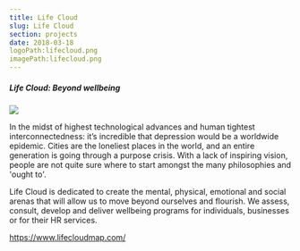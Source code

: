 ```yaml
---
title: Life Cloud
slug: Life Cloud
section: projects
date: 2018-03-18
logoPath:lifecloud.png
imagePath:lifecloud.png
---
```


##### Life Cloud: Beyond wellbeing

<img src="/images/lifecloud.png">

In the midst of highest technological advances and human tightest interconnectedness: it’s incredible that depression would be a worldwide epidemic. Cities are the loneliest places in the world, and an entire generation is going through a purpose crisis. With a lack of inspiring vision, people are not quite sure where to start amongst the many philosophies and 'ought to'.

Life Cloud is dedicated to create the mental, physical, emotional and social arenas that will allow us to move beyond ourselves and flourish. We assess, consult, develop and deliver wellbeing programs for individuals, businesses or for their HR services.


https://www.lifecloudmap.com/
